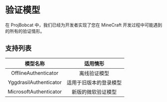 # 验证模型

在 ProjBobcat 中，我们已经为开发者实现了您在 MineCraft 开发过程中可能遇到的所有的验证情形。

## 支持列表

|          模型名称           |    适用情形     |
|:-----------------------:|:-----------:|
|  OfflineAuthenticator   |   离线验证模型    |
| YggdrasilAuthenticator  | 适用于旧版本的登录模型 |
| MicrosoftAuthenticator  |  新版的微软验证模型  |
